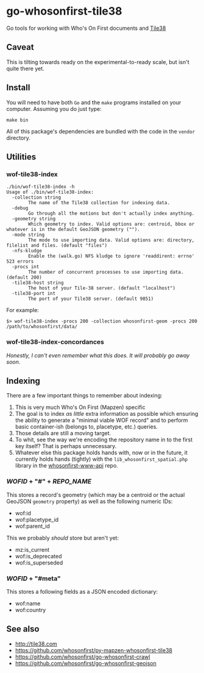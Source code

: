 # go-whosonfirst-tile38

Go tools for working with Who's On First documents and [Tile38](http://tile38.com)

## Caveat

This is tilting towards ready on the experimental-to-ready scale, but isn't quite there yet.

## Install

You will need to have both `Go` and the `make` programs installed on your computer. Assuming you do just type:

```
make bin
```

All of this package's dependencies are bundled with the code in the `vendor` directory.

## Utilities

### wof-tile38-index

```
./bin/wof-tile38-index -h
Usage of ./bin/wof-tile38-index:
  -collection string
    	The name of the Tile38 collection for indexing data.
  -debug
    	Go through all the motions but don't actually index anything.
  -geometry string
    	Which geometry to index. Valid options are: centroid, bbox or whatever is in the default GeoJSON geometry ("").
  -mode string
    	The mode to use importing data. Valid options are: directory, filelist and files. (default "files")
  -nfs-kludge
    	Enable the (walk.go) NFS kludge to ignore 'readdirent: errno' 523 errors
  -procs int
    	The number of concurrent processes to use importing data. (default 200)
  -tile38-host string
    	The host of your Tile-38 server. (default "localhost")
  -tile38-port int
    	The port of your Tile38 server. (default 9851)
```

For example:

```
$> wof-tile38-index -procs 200 -collection whosonfirst-geom -procs 200 /path/to/whosonfirst/data/
```

### wof-tile38-index-concordances

_Honestly, I can't even remember what this does. It will probably go away soon._

## Indexing

There are a few important things to remember about indexing:

1. This is very much Who's On First (Mapzen) specific
2. The goal is to index _as little_ extra information as possible which ensuring the ability to generate a "minimal viable WOF record" and to perform basic container-ish (belongs to, placetype, etc.) queries.
3. Those details are still a moving target.
4. To whit, see the way we're encoding the repository name in to the first key itself? That is perhaps unnecessary.
5. Whatever else this package holds hands with, now or in the future, it currently holds hands (tightly) with the `lib_whosonfirst_spatial.php` library in the [whosonfirst-www-api](https://github.com/whosonfirst/whosonfirst-www-api) repo.

### _WOFID_ + "#" + _REPO_NAME_

This stores a record's geometry (which may be a centroid or the actual GeoJSON `geometry` property) as well as the following numeric IDs:

* wof:id
* wof:placetype_id
* wof:parent_id

This we probably _should_ store but aren't yet:

* mz:is_current
* wof:is_deprecated
* wof:is_superseded

### _WOFID_ + "#meta"

This stores a following fields as a JSON encoded dictionary:

* wof:name
* wof:country

## See also

* http://tile38.com
* https://github.com/whosonfirst/py-mapzen-whosonfirst-tile38
* https://github.com/whosonfirst/go-whosonfirst-crawl
* https://github.com/whosonfirst/go-whosonfirst-geojson
